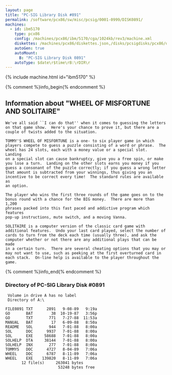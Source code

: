 ```yaml
---
layout: page
title: "PC-SIG Library Disk #891"
permalink: /software/pcx86/sw/misc/pcsig/0001-0999/DISK0891/
machines:
  - id: ibm5170
    type: pcx86
    config: /machines/pcx86/ibm/5170/cga/1024kb/rev3/machine.xml
    diskettes: /machines/pcx86/diskettes.json,/disks/pcsigdisks/pcx86/diskettes.json
    autoGen: true
    autoMount:
      B: "PC-SIG Library Disk 0891"
    autoType: $date\r$time\rB:\rDIR\r
---
```


{% include machine.html id="ibm5170" %}

{% comment %}info_begin{% endcomment %}

## Information about "WHEEL OF MISFORTUNE AND SOLITAIRE"

    We've all said ``I can do that'' when it comes to guessing the letters
    on that game show.  Here's your chance to prove it, but there are a
    couple of twists added to the situation.
    
    TOMMY'S WHEEL OF MISFORTUNE is a one- to six player game in which
    players compete to guess a puzzle consisting of a word or phrase.  The
    wheel has 24 slots, each with a money value or a special slot.  Landing
    on a special slot can cause bankruptcy, give you a free spin, or make
    you lose a turn.  Landing on the other slots earns you money if you
    guess a consonant of the puzzle correctly; if you guess a wrong letter
    that amount is subtracted from your winnings, thus giving you an
    incentive to be correct every time!  The standard rules are available as
    an option.
    
    The player who wins the first three rounds of the game goes on to the
    bonus round with a chance for the BIG money.  There are more than 1,200
    phrases packed into this fast paced and addictive program which features
    pop-up instructions, mute switch, and a moving Vanna.
    
    SOLITAIRE is a computer version of the classic card game with
    additional features.  Undo your last card played, select the number of
    cards to turn from the deck each time (usually three), and ask the
    computer whether or not there are any additional plays that can be made
    in a certain turn.  There are several cheating options that you may or
    may not want to use, such as peeking at the first overturned card in
    each stack.  On-line help is available to the player throughout the
    game.
{% comment %}info_end{% endcomment %}


### Directory of PC-SIG Library Disk #0891

     Volume in drive A has no label
     Directory of A:\

    FILE0891 TXT      2891   9-08-89   9:19a
    GO       BAT        38  10-19-87   3:56p
    GO       TXT       771   7-27-88  11:53a
    MANUAL   BAT        17   6-09-88   8:50a
    README   SOL       944   7-01-88   8:00a
    SOL      DOC      9937   7-01-88   8:00a
    SOL      EXE     58688   7-01-88   8:00a
    SOLHELP  DTA     38144   7-01-88   8:00a
    SOLHELP  INX       277   7-01-88   8:00a
    TOMMYS   DOC      4727   8-04-89   7:06a
    WHEEL    DOC      6787   8-11-89   7:06a
    WHEEL    EXE    139820   8-11-89   7:06a
           12 file(s)     263041 bytes
                           53248 bytes free
